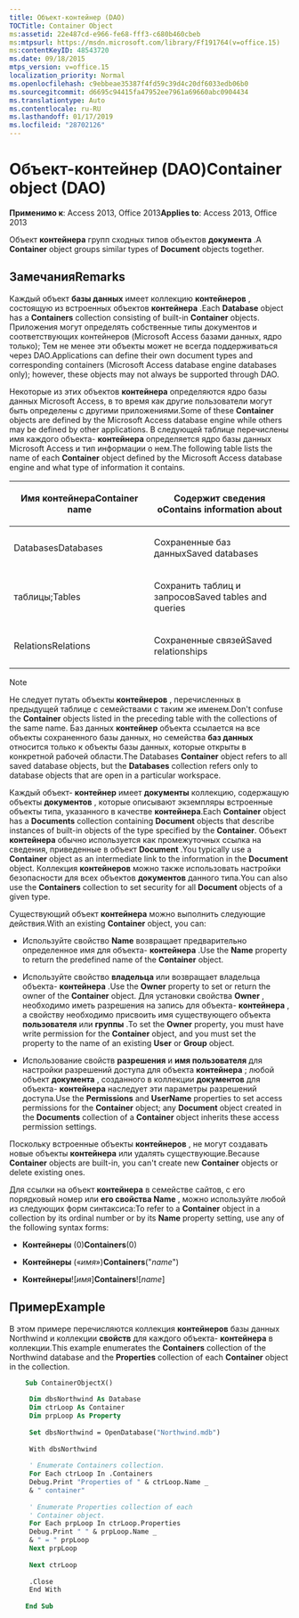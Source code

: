 ```yaml
---
title: Объект-контейнер (DAO)
TOCTitle: Container Object
ms:assetid: 22e487cd-e966-fe68-fff3-c680b460cbeb
ms:mtpsurl: https://msdn.microsoft.com/library/Ff191764(v=office.15)
ms:contentKeyID: 48543720
ms.date: 09/18/2015
mtps_version: v=office.15
localization_priority: Normal
ms.openlocfilehash: c9ebbeae35387f4fd59c39d4c20df6033edb06b0
ms.sourcegitcommit: d6695c94415fa47952ee7961a69660abc0904434
ms.translationtype: Auto
ms.contentlocale: ru-RU
ms.lasthandoff: 01/17/2019
ms.locfileid: "28702126"
---
```

# <a name="container-object-dao"></a><span data-ttu-id="ed0a1-102">Объект-контейнер (DAO)</span><span class="sxs-lookup"><span data-stu-id="ed0a1-102">Container object (DAO)</span></span>

<span data-ttu-id="ed0a1-103">**Применимо к**: Access 2013, Office 2013</span><span class="sxs-lookup"><span data-stu-id="ed0a1-103">**Applies to**: Access 2013, Office 2013</span></span>

<span data-ttu-id="ed0a1-104">Объект **контейнера** групп сходных типов объектов **документа** .</span><span class="sxs-lookup"><span data-stu-id="ed0a1-104">A **Container** object groups similar types of **Document** objects together.</span></span>

## <a name="remarks"></a><span data-ttu-id="ed0a1-105">Замечания</span><span class="sxs-lookup"><span data-stu-id="ed0a1-105">Remarks</span></span>

<span data-ttu-id="ed0a1-106">Каждый объект **базы данных** имеет коллекцию **контейнеров** , состоящую из встроенных объектов **контейнера** .</span><span class="sxs-lookup"><span data-stu-id="ed0a1-106">Each **Database** object has a **Containers** collection consisting of built-in **Container** objects.</span></span> <span data-ttu-id="ed0a1-107">Приложения могут определять собственные типы документов и соответствующих контейнеров (Microsoft Access базами данных, ядро только); Тем не менее эти объекты может не всегда поддерживаться через DAO.</span><span class="sxs-lookup"><span data-stu-id="ed0a1-107">Applications can define their own document types and corresponding containers (Microsoft Access database engine databases only); however, these objects may not always be supported through DAO.</span></span>

<span data-ttu-id="ed0a1-108">Некоторые из этих объектов **контейнера** определяются ядро базы данных Microsoft Access, в то время как другие пользователи могут быть определены с другими приложениями.</span><span class="sxs-lookup"><span data-stu-id="ed0a1-108">Some of these **Container** objects are defined by the Microsoft Access database engine while others may be defined by other applications.</span></span> <span data-ttu-id="ed0a1-109">В следующей таблице перечислены имя каждого объекта- **контейнера** определяется ядро базы данных Microsoft Access и тип информации о нем.</span><span class="sxs-lookup"><span data-stu-id="ed0a1-109">The following table lists the name of each **Container** object defined by the Microsoft Access database engine and what type of information it contains.</span></span>

<table>
<colgroup>
<col style="width: 50%" />
<col style="width: 50%" />
</colgroup>
<thead>
<tr class="header">
<th><p><span data-ttu-id="ed0a1-110">Имя контейнера</span><span class="sxs-lookup"><span data-stu-id="ed0a1-110">Container name</span></span></p></th>
<th><p><span data-ttu-id="ed0a1-111">Содержит сведения о</span><span class="sxs-lookup"><span data-stu-id="ed0a1-111">Contains information about</span></span></p></th>
</tr>
</thead>
<tbody>
<tr class="odd">
<td><p><span data-ttu-id="ed0a1-112">Databases</span><span class="sxs-lookup"><span data-stu-id="ed0a1-112">Databases</span></span></p></td>
<td><p><span data-ttu-id="ed0a1-113">Сохраненные баз данных</span><span class="sxs-lookup"><span data-stu-id="ed0a1-113">Saved databases</span></span></p></td>
</tr>
<tr class="even">
<td><p><span data-ttu-id="ed0a1-114">таблицы;</span><span class="sxs-lookup"><span data-stu-id="ed0a1-114">Tables</span></span></p></td>
<td><p><span data-ttu-id="ed0a1-115">Сохранить таблиц и запросов</span><span class="sxs-lookup"><span data-stu-id="ed0a1-115">Saved tables and queries</span></span></p></td>
</tr>
<tr class="odd">
<td><p><span data-ttu-id="ed0a1-116">Relations</span><span class="sxs-lookup"><span data-stu-id="ed0a1-116">Relations</span></span></p></td>
<td><p><span data-ttu-id="ed0a1-117">Сохраненные связей</span><span class="sxs-lookup"><span data-stu-id="ed0a1-117">Saved relationships</span></span></p></td>
</tr>
</tbody>
</table>

> [!NOTE]
> <span data-ttu-id="ed0a1-118">Не следует путать объекты **контейнеров** , перечисленных в предыдущей таблице с семействами с таким же именем.</span><span class="sxs-lookup"><span data-stu-id="ed0a1-118">Don't confuse the **Container** objects listed in the preceding table with the collections of the same name.</span></span> <span data-ttu-id="ed0a1-119">Баз данных **контейнер** объекта ссылается на все объекты сохраненного базы данных, но семейства **баз данных** относится только к объекты базы данных, которые открыты в конкретной рабочей области.</span><span class="sxs-lookup"><span data-stu-id="ed0a1-119">The Databases **Container** object refers to all saved database objects, but the **Databases** collection refers only to database objects that are open in a particular workspace.</span></span>

<span data-ttu-id="ed0a1-120">Каждый объект- **контейнер** имеет **документы** коллекцию, содержащую объекты **документов** , которые описывают экземпляры встроенные объекты типа, указанного в качестве **контейнера**.</span><span class="sxs-lookup"><span data-stu-id="ed0a1-120">Each **Container** object has a **Documents** collection containing **Document** objects that describe instances of built-in objects of the type specified by the **Container**.</span></span> <span data-ttu-id="ed0a1-121">Объект **контейнера** обычно используется как промежуточных ссылка на сведения, приведенные в объект **Document** .</span><span class="sxs-lookup"><span data-stu-id="ed0a1-121">You typically use a **Container** object as an intermediate link to the information in the **Document** object.</span></span> <span data-ttu-id="ed0a1-122">Коллекция **контейнеров** можно также использовать настройки безопасности для всех объектов **документов** данного типа.</span><span class="sxs-lookup"><span data-stu-id="ed0a1-122">You can also use the **Containers** collection to set security for all **Document** objects of a given type.</span></span>

<span data-ttu-id="ed0a1-123">Существующий объект **контейнера** можно выполнить следующие действия.</span><span class="sxs-lookup"><span data-stu-id="ed0a1-123">With an existing **Container** object, you can:</span></span>

- <span data-ttu-id="ed0a1-124">Используйте свойство **Name** возвращает предварительно определенное имя для объекта- **контейнера** .</span><span class="sxs-lookup"><span data-stu-id="ed0a1-124">Use the **Name** property to return the predefined name of the **Container** object.</span></span>

- <span data-ttu-id="ed0a1-125">Используйте свойство **владельца** или возвращает владельца объекта- **контейнера** .</span><span class="sxs-lookup"><span data-stu-id="ed0a1-125">Use the **Owner** property to set or return the owner of the **Container** object.</span></span> <span data-ttu-id="ed0a1-126">Для установки свойства **Owner** , необходимо иметь разрешения на запись для объекта- **контейнера** , а свойству необходимо присвоить имя существующего объекта **пользователя** или **группы** .</span><span class="sxs-lookup"><span data-stu-id="ed0a1-126">To set the **Owner** property, you must have write permission for the **Container** object, and you must set the property to the name of an existing **User** or **Group** object.</span></span>

- <span data-ttu-id="ed0a1-127">Использование свойств **разрешения** и **имя пользователя** для настройки разрешений доступа для объекта **контейнера** ; любой объект **документа** , созданного в коллекции **документов** для объекта- **контейнера** наследует эти параметры разрешений доступа.</span><span class="sxs-lookup"><span data-stu-id="ed0a1-127">Use the **Permissions** and **UserName** properties to set access permissions for the **Container** object; any **Document** object created in the **Documents** collection of a **Container** object inherits these access permission settings.</span></span>

<span data-ttu-id="ed0a1-128">Поскольку встроенные объекты **контейнеров** , не могут создавать новые объекты **контейнера** или удалять существующие.</span><span class="sxs-lookup"><span data-stu-id="ed0a1-128">Because **Container** objects are built-in, you can't create new **Container** objects or delete existing ones.</span></span>

<span data-ttu-id="ed0a1-129">Для ссылки на объект **контейнера** в семействе сайтов, с его порядковый номер или **его свойства Name** , можно используйте любой из следующих форм синтаксиса:</span><span class="sxs-lookup"><span data-stu-id="ed0a1-129">To refer to a **Container** object in a collection by its ordinal number or by its **Name** property setting, use any of the following syntax forms:</span></span>

- <span data-ttu-id="ed0a1-130">**Контейнеры** (0)</span><span class="sxs-lookup"><span data-stu-id="ed0a1-130">**Containers**(0)</span></span>

- <span data-ttu-id="ed0a1-131">**Контейнеры** («*имя*»)</span><span class="sxs-lookup"><span data-stu-id="ed0a1-131">**Containers**("*name*")</span></span>

- <span data-ttu-id="ed0a1-132">**Контейнеры**\!\[*имя*\]</span><span class="sxs-lookup"><span data-stu-id="ed0a1-132">**Containers**\!\[*name*\]</span></span>

## <a name="example"></a><span data-ttu-id="ed0a1-133">Пример</span><span class="sxs-lookup"><span data-stu-id="ed0a1-133">Example</span></span>

<span data-ttu-id="ed0a1-134">В этом примере перечисляются коллекция **контейнеров** базы данных Northwind и коллекции **свойств** для каждого объекта- **контейнера** в коллекции.</span><span class="sxs-lookup"><span data-stu-id="ed0a1-134">This example enumerates the **Containers** collection of the Northwind database and the **Properties** collection of each **Container** object in the collection.</span></span>

```vb
    Sub ContainerObjectX() 
     
     Dim dbsNorthwind As Database 
     Dim ctrLoop As Container 
     Dim prpLoop As Property 
     
     Set dbsNorthwind = OpenDatabase("Northwind.mdb") 
     
     With dbsNorthwind 
     
     ' Enumerate Containers collection. 
     For Each ctrLoop In .Containers 
     Debug.Print "Properties of " & ctrLoop.Name _ 
     & " container" 
     
     ' Enumerate Properties collection of each 
     ' Container object. 
     For Each prpLoop In ctrLoop.Properties 
     Debug.Print " " & prpLoop.Name _ 
     & " = " prpLoop 
     Next prpLoop 
     
     Next ctrLoop 
     
     .Close 
     End With 
     
    End Sub
```
